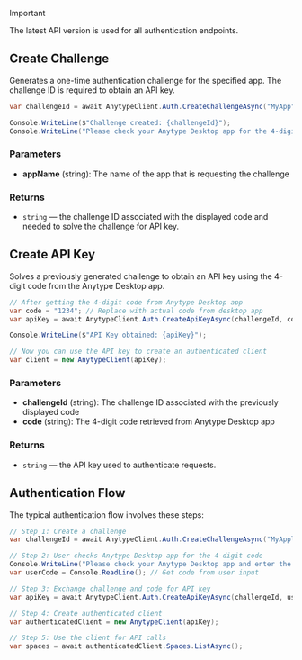 > [!IMPORTANT]
> The latest API version is used for all authentication endpoints.

## Create Challenge

Generates a one-time authentication challenge for the specified app. The challenge ID is required to obtain an API key.

```csharp
var challengeId = await AnytypeClient.Auth.CreateChallengeAsync("MyApp");

Console.WriteLine($"Challenge created: {challengeId}");
Console.WriteLine("Please check your Anytype Desktop app for the 4-digit code.");
```

### Parameters

- **appName** (string): The name of the app that is requesting the challenge

### Returns

- `string` — the challenge ID associated with the displayed code and needed to solve the challenge for API key.

## Create API Key

Solves a previously generated challenge to obtain an API key using the 4-digit code from the Anytype Desktop app.

```csharp
// After getting the 4-digit code from Anytype Desktop app
var code = "1234"; // Replace with actual code from desktop app
var apiKey = await AnytypeClient.Auth.CreateApiKeyAsync(challengeId, code);

Console.WriteLine($"API Key obtained: {apiKey}");

// Now you can use the API key to create an authenticated client
var client = new AnytypeClient(apiKey);
```

### Parameters

- **challengeId** (string): The challenge ID associated with the previously displayed code
- **code** (string): The 4-digit code retrieved from Anytype Desktop app

### Returns

- `string` — the API key used to authenticate requests.

## Authentication Flow

The typical authentication flow involves these steps:

```csharp
// Step 1: Create a challenge
var challengeId = await AnytypeClient.Auth.CreateChallengeAsync("MyApplication");

// Step 2: User checks Anytype Desktop app for the 4-digit code
Console.WriteLine("Please check your Anytype Desktop app and enter the 4-digit code:");
var userCode = Console.ReadLine(); // Get code from user input

// Step 3: Exchange challenge and code for API key
var apiKey = await AnytypeClient.Auth.CreateApiKeyAsync(challengeId, userCode);

// Step 4: Create authenticated client
var authenticatedClient = new AnytypeClient(apiKey);

// Step 5: Use the client for API calls
var spaces = await authenticatedClient.Spaces.ListAsync();
```